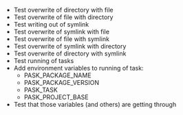 - Test overwrite of directory with file
- Test overwrite of file with directory
- Test writing out of symlink
- Test overwrite of symlink with file
- Test overwrite of file with symlink
- Test overwrite of symlink with directory
- Test overwrite of directory with symlink
- Test running of tasks
- Add environment variables to running of task:
   - PASK\_PACKAGE\_NAME
   - PASK\_PACKAGE\_VERSION
   - PASK\_TASK
   - PASK\_PROJECT\_BASE
- Test that those variables (and others) are getting through
